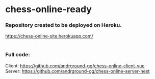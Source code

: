 # chess-online-ready
### Repository created to be deployed on <b>Heroku</b>.<br>
https://chess-online-site.herokuapp.com/<br><br>

### Full code:<br>
Client: https://github.com/andrground-gg/chess-online-client-vue<br>
Server: https://github.com/andrground-gg/chess-online-server-nest<br>

